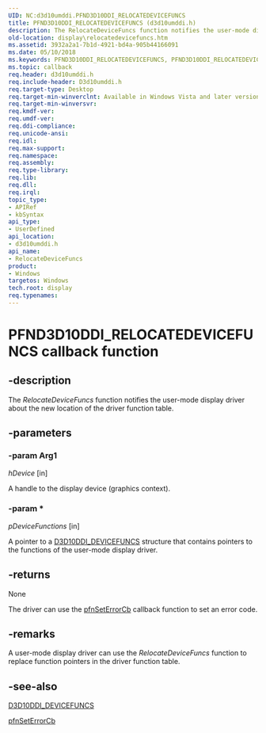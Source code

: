 ```yaml
---
UID: NC:d3d10umddi.PFND3D10DDI_RELOCATEDEVICEFUNCS
title: PFND3D10DDI_RELOCATEDEVICEFUNCS (d3d10umddi.h)
description: The RelocateDeviceFuncs function notifies the user-mode display driver about the new location of the driver function table.
old-location: display\relocatedevicefuncs.htm
ms.assetid: 3932a2a1-7b1d-4921-bd4a-905b44166091
ms.date: 05/10/2018
ms.keywords: PFND3D10DDI_RELOCATEDEVICEFUNCS, PFND3D10DDI_RELOCATEDEVICEFUNCS callback, RelocateDeviceFuncs, RelocateDeviceFuncs callback function [Display Devices], UserModeDisplayDriverDx10_Functions_01a40916-8ba8-4e29-87d7-32e9c3fe337f.xml, d3d10umddi/RelocateDeviceFuncs, display.relocatedevicefuncs
ms.topic: callback
req.header: d3d10umddi.h
req.include-header: D3d10umddi.h
req.target-type: Desktop
req.target-min-winverclnt: Available in Windows Vista and later versions of the Windows operating systems.
req.target-min-winversvr: 
req.kmdf-ver: 
req.umdf-ver: 
req.ddi-compliance: 
req.unicode-ansi: 
req.idl: 
req.max-support: 
req.namespace: 
req.assembly: 
req.type-library: 
req.lib: 
req.dll: 
req.irql: 
topic_type:
- APIRef
- kbSyntax
api_type:
- UserDefined
api_location:
- d3d10umddi.h
api_name:
- RelocateDeviceFuncs
product:
- Windows
targetos: Windows
tech.root: display
req.typenames: 
---
```


# PFND3D10DDI_RELOCATEDEVICEFUNCS callback function


## -description


The <i>RelocateDeviceFuncs</i> function notifies the user-mode display driver about the new location of the driver function table. 


## -parameters




### -param Arg1

*hDevice* [in]

A handle to the display device (graphics context).

### -param *


*pDeviceFunctions* [in]

A pointer to a <a href="https://msdn.microsoft.com/library/windows/hardware/ff541833">D3D10DDI_DEVICEFUNCS</a> structure that contains pointers to the functions of the user-mode display driver. 


## -returns



None

The driver can use the <a href="https://msdn.microsoft.com/968b04a7-8869-410c-a6fc-83d57726858f">pfnSetErrorCb</a> callback function to set an error code.




## -remarks



A user-mode display driver can use the <i>RelocateDeviceFuncs</i> function to replace function pointers in the driver function table. 




## -see-also




<a href="https://msdn.microsoft.com/library/windows/hardware/ff541833">D3D10DDI_DEVICEFUNCS</a>



<a href="https://msdn.microsoft.com/968b04a7-8869-410c-a6fc-83d57726858f">pfnSetErrorCb</a>
 

 

